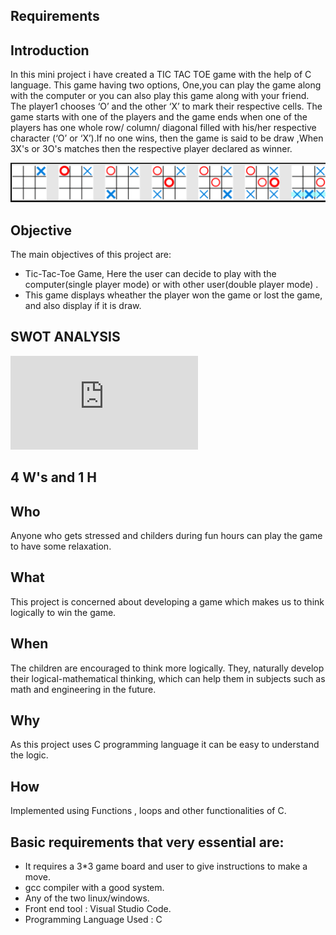 ﻿## **Requirements**

## Introduction
In this mini project i have created a TIC TAC TOE game with the help of C language. This game having two options, One,you can play the game along with the computer or you can also play this game along with your friend. The player1 chooses ‘O’ and the other ‘X’ to mark their respective cells. The game starts with one of the players and the game ends when one of the players has one whole row/ column/ diagonal filled with his/her respective character (‘O’ or ‘X’).If no one wins, then the game is said to be draw ,When 3X's or 3O's matches then the respective player declared as winner.

![tic_tac_toe](https://github.com/ArchanaMeesala/Stepin_tic_tac_toe/blob/main/6_ImagesAndVideos/Input_and_output_images/tic_tac_toe_image.png)

## Objective
The main objectives of this project are: 
* Tic-Tac-Toe Game, Here the user can decide to play with the computer(single player mode) or with other user(double player mode) .
* This game displays wheather the player won the game or lost the game, and also display if it is draw.

## SWOT ANALYSIS
![swort](http://C:/Users/Archana/Desktop/SWOT-ANALYSIS.html)


## **4 W's and 1 H**

## Who

Anyone who gets stressed and childers during fun hours  can play the game to have some relaxation.

## What

This project is concerned about developing a game which makes us to think logically to win the game.

## When

The children are encouraged to think more logically. They,  naturally develop their logical-mathematical thinking, which can help them in subjects such as math and engineering in the future.

## Why

As this project uses C programming language  it can be easy to understand the logic.

## How

Implemented using Functions , loops and other functionalities of C.

## Basic requirements that very essential are:

* It requires a 3*3 game board and user to give instructions to make a move.
* gcc compiler with a good system.
* Any of the two linux/windows.
* Front end tool : Visual Studio Code.
* Programming Language Used : C 



